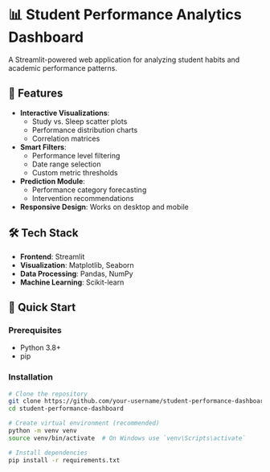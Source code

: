 # 📊 Student Performance Analytics Dashboard

A Streamlit-powered web application for analyzing student habits and academic performance patterns.

## 🌟 Features

- **Interactive Visualizations**: 
  - Study vs. Sleep scatter plots
  - Performance distribution charts
  - Correlation matrices
- **Smart Filters**:
  - Performance level filtering
  - Date range selection
  - Custom metric thresholds
- **Prediction Module**:
  - Performance category forecasting
  - Intervention recommendations
- **Responsive Design**: Works on desktop and mobile

## 🛠️ Tech Stack

- **Frontend**: Streamlit
- **Visualization**: Matplotlib, Seaborn
- **Data Processing**: Pandas, NumPy
- **Machine Learning**: Scikit-learn

## 🚀 Quick Start

### Prerequisites
- Python 3.8+
- pip

### Installation
```bash
# Clone the repository
git clone https://github.com/your-username/student-performance-dashboard.git
cd student-performance-dashboard

# Create virtual environment (recommended)
python -m venv venv
source venv/bin/activate  # On Windows use `venv\Scripts\activate`

# Install dependencies
pip install -r requirements.txt
